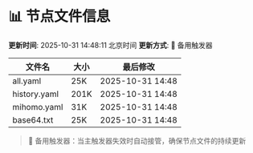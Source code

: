 # 📊 节点文件信息

**更新时间**: 2025-10-31 14:48:11 北京时间
**更新方式**: 🔄 备用触发器

| 文件名 | 大小 | 最后修改 |
|--------|------|----------|
| all.yaml | 25K | 2025-10-31 14:48 |
| history.yaml | 201K | 2025-10-31 14:48 |
| mihomo.yaml | 31K | 2025-10-31 14:48 |
| base64.txt | 25K | 2025-10-31 14:48 |

> 🔄 备用触发器：当主触发器失效时自动接管，确保节点文件的持续更新
